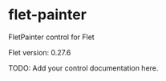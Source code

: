 # flet-painter
FletPainter control for Flet

Flet version: 0.27.6

TODO: Add your control documentation here.